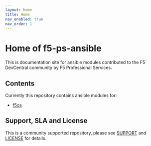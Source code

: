 ```yaml
---
layout: home
title: Home
nav_enabled: true
nav_order: 1
---
```


# Home of f5-ps-ansible

This is documentation site for ansible modules contributed to the F5 DevCentral community by F5 Professional Services.

## Contents

Currently this repository contains ansible modules for:

- [f5os](./f5os/)

## Support, SLA and License

This is a community supported repository, please see [SUPPORT](SUPPORT/) and [LICENSE](COPYING/) for details.
